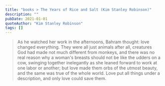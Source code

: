 ```yaml
---
title: "books > The Years of Rice and Salt (Kim Stanley Robinson)"
description: ""
pubDate: 2021-01-01
quoteAuthor: "Kim Stanley Robinson"
tags: []
---
```


> As he watched her work in the afternoons, Bahram thought: love changed everything. They were all just animals after all, creatures God had made not much different from monkeys, and there was no real reason why a woman's breasts should not be like the udders on a cow, swinging together inelegantly as she leaned forward to work at one labor or another; but love made them orbs of the utmost beauty, and the same was true of the whole world. Love put all things under a description, and only love could save them.